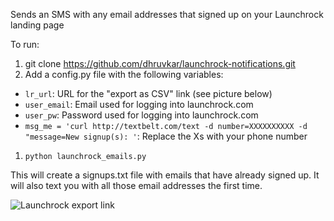 Sends an SMS with any email addresses that signed up on your Launchrock landing page

To run:
 1. git clone https://github.com/dhruvkar/launchrock-notifications.git
 1. Add a config.py file with the following variables:
   * `lr_url`: URL for the "export as CSV" link (see picture below)
   * `user_email`: Email used for logging into launchrock.com
   * `user_pw`: Password used for logging into launchrock.com
   * `msg_me = 'curl http://textbelt.com/text -d number=XXXXXXXXXX -d "message=New signup(s): '`: Replace the Xs with your phone number
 1. `python launchrock_emails.py`

This will create a signups.txt file with emails that have already signed up. It will also text you with all those email addresses the first time.

![Launchrock export link](/launchrock-notifications/launchrock_export.png)
